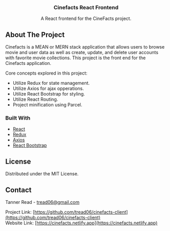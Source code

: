 <br />
<div align="center"> 

  <h3 align="center">Cinefacts React Frontend</h3>

  <p align="center">
    A React frontend for the CineFacts project.
  </p>
</div>


<!-- ABOUT THE PROJECT -->
## About The Project

Cinefacts is a MEAN or MERN stack application that allows users to browse movie and user data as well as create, update, and delete user accounts with favorite movie collections. This project is the front end for the Cinefacts application.

Core concepts explored in this project:
* Utilize Redux for state management.
* Utilize Axios for ajax opperations.
* Utilize React Bootstrap for styling.
* Utilize React Routing.
* Project minification using Parcel.


### Built With

* [React](https://reactjs.org/)
* [Redux](https://redux.js.org/)
* [Axios](https://www.npmjs.com/package/axios)
* [React Bootstrap](https://react-bootstrap.github.io/)

<!-- LICENSE -->
## License

Distributed under the MIT License.

<!-- CONTACT -->
## Contact

Tanner Read - tread06@gmail.com

Project Link: [https://github.com/tread06/cinefacts-client](https://github.com/tread06/cinefacts-client)
<br />
Website Link: [https://cinefacts.netlify.app](https://cinefacts.netlify.app)

<!-- MARKDOWN LINKS & IMAGES -->
[product-screenshot]: images/screenshot.png
